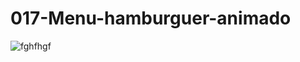 # 017-Menu-hamburguer-animado
![fghfhgf](https://user-images.githubusercontent.com/73972922/171924041-912d4940-70d6-42bb-8947-e5e7c0560ce2.gif)
